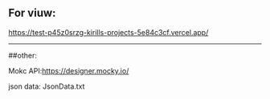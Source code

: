 ## For viuw:

https://test-p45z0srzg-kirills-projects-5e84c3cf.vercel.app/

---
##other:

Mokc API:https://designer.mocky.io/

json data: JsonData.txt
